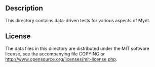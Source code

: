 Description
------------

This directory contains data-driven tests for various aspects of Mynt.

License
--------

The data files in this directory are distributed under the MIT software
license, see the accompanying file COPYING or
http://www.opensource.org/licenses/mit-license.php.

